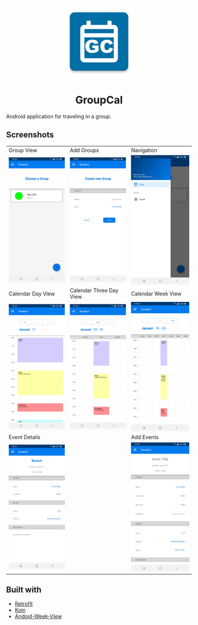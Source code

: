 <p align="center">
<img src="./GroupCal/app/src/main/ic_launcher-web.png?raw=true" width="200px"/>
</p>

<h1 align="center">GroupCal</h1>

Android application for traveling in a group.

## Screenshots

<table>
  <tr>
    <td>Group View</td>
    <td>Add Groups</td>
    <td>Navigation</td>
  </tr>
  <tr>
    <td><img src="./Screenshots/groups.jpg?raw=true" width="256px"></td>
    <td><img src="./Screenshots/add-group.jpg?raw=true" width="256px"></td>
    <td><img src="./Screenshots/drawer.jpg?raw=true" width="256px"></td>
  </tr>
  <tr>
    <td>Calendar Day View</td>
    <td>Calendar Three Day View</td>
    <td>Calendar Week View</td>
  </tr>
  <tr>
    <td><img src="./Screenshots/dayview.jpg?raw=true" width="256px"></td>
    <td><img src="./Screenshots/threedayview.jpg?raw=true" width="256px"></td>
    <td><img src="./Screenshots/weekview.jpg?raw=true" width="256px"></td>
  </tr>
  <tr>
    <td>Event Details</td>
    <td></td>
    <td>Add Events</td>
  </tr>
  <tr>
    <td><img src="./Screenshots/event-details.jpg?raw=true" width="256px"></td>
    <td></td>
    <td><img src="./Screenshots/add-event.jpg?raw=true" width="256px"></td>
  </tr>
</table>


## Built with

* [Retrofit](https://square.github.io/retrofit/)
* [Koin](https://github.com/InsertKoinIO/koin)
* [Andoid-Week-View](https://github.com/thellmund/Android-Week-View)
